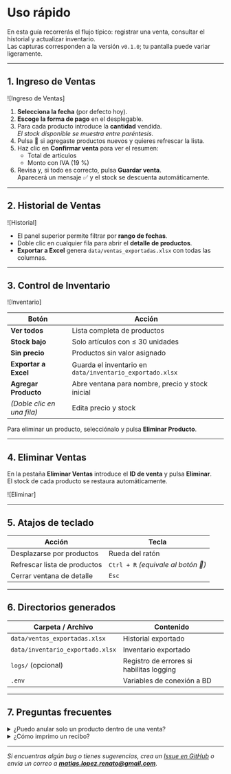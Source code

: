 # Uso rápido

En esta guía recorrerás el flujo típico: registrar una venta, consultar el historial y actualizar inventario.  
Las capturas corresponden a la versión `v0.1.0`; tu pantalla puede variar ligeramente.

---

## 1. Ingreso de Ventas

![Ingreso de Ventas]

1. **Selecciona la fecha** (por defecto hoy).  
2. **Escoge la forma de pago** en el desplegable.  
3. Para cada producto introduce la **cantidad** vendida.  
   *El stock disponible se muestra entre paréntesis.*  
4. Pulsa **🔄** si agregaste productos nuevos y quieres refrescar la lista.  
5. Haz clic en **Confirmar venta** para ver el resumen:  
   - Total de artículos  
   - Monto con IVA (19 %)  
6. Revisa y, si todo es correcto, pulsa **Guardar venta**.  
   Aparecerá un mensaje ✅ y el stock se descuenta automáticamente.

---

## 2. Historial de Ventas

![Historial]

- El panel superior permite filtrar por **rango de fechas**.  
- Doble clic en cualquier fila para abrir el **detalle de productos**.  
- **Exportar a Excel** genera `data/ventas_exportadas.xlsx` con todas las columnas.

---

## 3. Control de Inventario

![Inventario]

| Botón | Acción |
|-------|--------|
| **Ver todos** | Lista completa de productos |
| **Stock bajo** | Solo artículos con ≤ 30 unidades |
| **Sin precio** | Productos sin valor asignado |
| **Exportar a Excel** | Guarda el inventario en `data/inventario_exportado.xlsx` |
| **Agregar Producto** | Abre ventana para nombre, precio y stock inicial |
| *(Doble clic en una fila)* | Edita precio y stock |

Para eliminar un producto, selecciónalo y pulsa **Eliminar Producto**.

---

## 4. Eliminar Ventas

En la pestaña **Eliminar Ventas** introduce el **ID de venta** y pulsa **Eliminar**.  
El stock de cada producto se restaura automáticamente.

![Eliminar]

---

## 5. Atajos de teclado

| Acción                     | Tecla |
|----------------------------|-------|
| Desplazarse por productos  | Rueda del ratón |
| Refrescar lista de productos | `Ctrl + R` *(equivale al botón 🔄)* |
| Cerrar ventana de detalle  | `Esc` |

---

## 6. Directorios generados

| Carpeta / Archivo            | Contenido |
|------------------------------|-----------|
| `data/ventas_exportadas.xlsx` | Historial exportado |
| `data/inventario_exportado.xlsx` | Inventario exportado |
| `logs/` (opcional) | Registro de errores si habilitas logging |
| `.env` | Variables de conexión a BD |

---

## 7. Preguntas frecuentes

<details>
<summary>¿Puedo anular solo un producto dentro de una venta?</summary>

Por ahora no: debes eliminar la venta completa y volver a ingresarla
con los productos corregidos. Esta funcionalidad se añadirá en futuras versiones.
</details>

<details>
<summary>¿Cómo imprimo un recibo?</summary>

En la versión prototipo no hay impresión directa.
Como alternativa exporta a Excel y genera tu formato desde allí.
</details>

---

_Si encuentras algún bug o tienes sugerencias, crea un
[Issue en GitHub](https://github.com/Matic539/App-MatexDB/issues) o
envía un correo a **matias.lopez.renato@gmail.com**._
